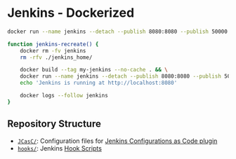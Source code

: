 # Jenkins - Dockerized

```sh
docker run --name jenkins --detach --publish 8080:8080 --publish 50000:50000 --volume /path/to/jenkins_home:/var/jenkins_home jenkins/jenkins:lts
```

```sh
function jenkins-recreate() {
    docker rm -fv jenkins
    rm -rfv ./jenkins_home/

    docker build --tag my-jenkins --no-cache . && \
    docker run --name jenkins --detach --publish 8080:8080 --publish 50000:50000 --volume "$PWD/jenkins_home":/var/jenkins_home my-jenkins && \
    echo 'Jenkins is running at http://localhost:8080'

    docker logs --follow jenkins
}
```

## Repository Structure

- [`JCasC/`]: Configuration files for [Jenkins Configurations as Code plugin]
- [`hooks/`]: Jenkins [Hook Scripts]

[`JCasC/`]: ./JCasC/
[Jenkins Configurations as Code plugin]: https://github.com/jenkinsci/configuration-as-code-plugin
[`hooks/`]: ./hooks/
[Hook Scripts]: https://wiki.jenkins.io/display/JENKINS/Groovy+Hook+Script
